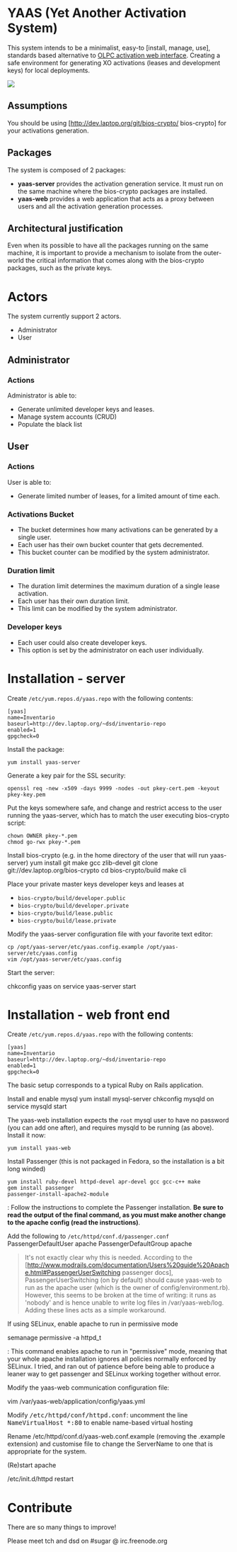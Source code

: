 # YAAS (Yet Another Activation System) #

This system intends to be a minimalist, easy-to [install, manage, use], standards based alternative to <a href="http://activation.laptop.org">OLPC activation web interface</a>. Creating a safe environment for generating XO activations (leases and development keys) for local deployments.

<img src="http://wiki.paraguayeduca.org/images/c/cc/Schema.png" />

## Assumptions

You should be using [http://dev.laptop.org/git/bios-crypto/ bios-crypto] for your activations generation.

## Packages
The system is composed of 2 packages:
* **yaas-server** provides the activation generation service. It must run on the same machine where the bios-crypto packages are installed.
* **yaas-web** provides a web application that acts as a proxy between users and all the activation generation processes.

## Architectural justification
Even when its possible to have all the packages running on the same machine, it is important to provide a mechanism to isolate from the outer-world the critical information that comes along with the bios-crypto packages, such as the private keys.

# Actors
The system currently support 2 actors.

* Administrator
* User

## Administrator
### Actions
Administrator is able to:

* Generate unlimited developer keys and leases.
* Manage system accounts (CRUD)
* Populate the black list

## User
### Actions
User is able to:

* Generate limited number of leases, for a limited amount of time each.

### Activations Bucket
* The bucket determines how many activations can be generated by a single user.
* Each user has their own bucket counter that gets decremented.
* This bucket counter can be modified by the system administrator.

### Duration limit
* The duration limit determines the maximum duration of a single lease activation. 
* Each user has their own duration limit. 
* This limit can be modified by the system administrator.

### Developer keys
* Each user could also create developer keys.
* This option is set by the administrator on each user individually.

# Installation - server #

Create `/etc/yum.repos.d/yaas.repo` with the following contents:

    [yaas]
    name=Inventario
    baseurl=http://dev.laptop.org/~dsd/inventario-repo
    enabled=1
    gpgcheck=0

Install the package:

    yum install yaas-server

Generate a key pair for the SSL security:

    openssl req -new -x509 -days 9999 -nodes -out pkey-cert.pem -keyout pkey-key.pem

Put the keys somewhere safe, and change and restrict access to the user running the yaas-server, which has to match the user executing bios-crypto script:

    chown OWNER pkey-*.pem
    chmod go-rwx pkey-*.pem

Install bios-crypto (e.g. in the home directory of the user that will run yaas-server)
    yum install git make gcc zlib-devel
    git clone git://dev.laptop.org/bios-crypto
    cd bios-crypto/build
    make cli

Place your private master keys developer keys and leases at
* `bios-crypto/build/developer.public`
* `bios-crypto/build/developer.private`
* `bios-crypto/build/lease.public`
* `bios-crypto/build/lease.private`

Modify the yaas-server configuration file with your favorite text editor:

    cp /opt/yaas-server/etc/yaas.config.example /opt/yaas-server/etc/yaas.config
    vim /opt/yaas-server/etc/yaas.config

Start the server:

   chkconfig yaas on
   service yaas-server start

# Installation - web front end #

Create `/etc/yum.repos.d/yaas.repo` with the following contents:

    [yaas]
    name=Inventario
    baseurl=http://dev.laptop.org/~dsd/inventario-repo
    enabled=1
    gpgcheck=0

The basic setup corresponds to a typical Ruby on Rails application.

Install and enable mysql
    yum install mysql-server
    chkconfig mysqld on
    service mysqld start

The yaas-web installation expects the `root` mysql user to have no password (you can add one after), and requires mysqld to be running (as above). Install it now:

    yum install yaas-web

Install Passenger (this is not packaged in Fedora, so the installation is a bit long winded)

    yum install ruby-devel httpd-devel apr-devel gcc gcc-c++ make
    gem install passenger
    passenger-install-apache2-module

: Follow the instructions to complete the Passenger installation. **Be sure to read the output of the final command, as you must make another change to the apache config (read the instructions)**.

Add the following to `/etc/httpd/conf.d/passenger.conf`
    PassengerDefaultUser apache
    PassengerDefaultGroup apache
> It's not exactly clear why this is needed. According to the [http://www.modrails.com/documentation/Users%20guide%20Apache.html#PassengerUserSwitching passenger docs], PassengerUserSwitching (on by default) should cause yaas-web to run as the apache user (which is the owner of config/environment.rb). However, this seems to be broken at the time of writing: it runs as 'nobody' and is hence unable to write log files in /var/yaas-web/log. Adding these lines acts as a simple workaround.

If using SELinux, enable apache to run in permissive mode

 semanage permissive -a httpd_t

: This command enables apache to run in "permissive" mode, meaning that your whole apache installation ignores all policies normally enforced by SELinux. I tried, and ran out of patience before being able to produce a leaner way to get passenger and SELinux working together without error.

Modify the yaas-web communication configuration file:

  vim /var/yaas-web/application/config/yaas.yml

Modify <tt>/etc/httpd/conf/httpd.conf</tt>: uncomment the line <tt>NameVirtualHost *:80</tt> to enable name-based virtual hosting 

Rename /etc/httpd/conf.d/yaas-web.conf.example (removing the .example extension) and customise file to change the ServerName to one that is appropriate for the system.

(Re)start apache

 /etc/init.d/httpd restart

# Contribute #

There are so many things to improve!

Please meet tch and dsd on #sugar @ irc.freenode.org
